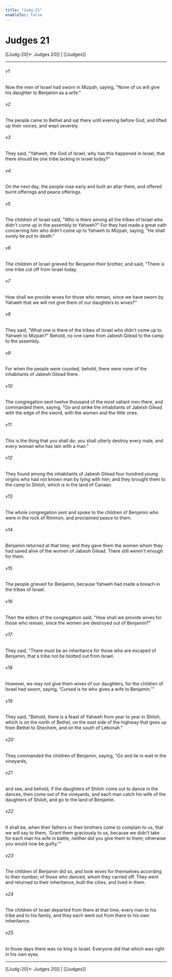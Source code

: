```yaml
---
title: "Judg-21"
enableToc: false
---
```

# Judges 21

[[Judg-20|← Judges 20]] | [[Judges]]
***



###### v1 
Now the men of Israel had sworn in Mizpah, saying, "None of us will give his daughter to Benjamin as a wife." 

###### v2 
The people came to Bethel and sat there until evening before God, and lifted up their voices, and wept severely. 

###### v3 
They said, "Yahweh, the God of Israel, why has this happened in Israel, that there should be one tribe lacking in Israel today?" 

###### v4 
On the next day, the people rose early and built an altar there, and offered burnt offerings and peace offerings. 

###### v5 
The children of Israel said, "Who is there among all the tribes of Israel who didn't come up in the assembly to Yahweh?" For they had made a great oath concerning him who didn't come up to Yahweh to Mizpah, saying, "He shall surely be put to death." 

###### v6 
The children of Israel grieved for Benjamin their brother, and said, "There is one tribe cut off from Israel today. 

###### v7 
How shall we provide wives for those who remain, since we have sworn by Yahweh that we will not give them of our daughters to wives?" 

###### v8 
They said, "What one is there of the tribes of Israel who didn't come up to Yahweh to Mizpah?" Behold, no one came from Jabesh Gilead to the camp to the assembly. 

###### v9 
For when the people were counted, behold, there were none of the inhabitants of Jabesh Gilead there. 

###### v10 
The congregation sent twelve thousand of the most valiant men there, and commanded them, saying, "Go and strike the inhabitants of Jabesh Gilead with the edge of the sword, with the women and the little ones. 

###### v11 
This is the thing that you shall do: you shall utterly destroy every male, and every woman who has lain with a man." 

###### v12 
They found among the inhabitants of Jabesh Gilead four hundred young virgins who had not known man by lying with him; and they brought them to the camp to Shiloh, which is in the land of Canaan. 

###### v13 
The whole congregation sent and spoke to the children of Benjamin who were in the rock of Rimmon, and proclaimed peace to them. 

###### v14 
Benjamin returned at that time; and they gave them the women whom they had saved alive of the women of Jabesh Gilead. There still weren't enough for them. 

###### v15 
The people grieved for Benjamin, because Yahweh had made a breach in the tribes of Israel. 

###### v16 
Then the elders of the congregation said, "How shall we provide wives for those who remain, since the women are destroyed out of Benjamin?" 

###### v17 
They said, "There must be an inheritance for those who are escaped of Benjamin, that a tribe not be blotted out from Israel. 

###### v18 
However, we may not give them wives of our daughters, for the children of Israel had sworn, saying, 'Cursed is he who gives a wife to Benjamin.'" 

###### v19 
They said, "Behold, there is a feast of Yahweh from year to year in Shiloh, which is on the north of Bethel, on the east side of the highway that goes up from Bethel to Shechem, and on the south of Lebonah." 

###### v20 
They commanded the children of Benjamin, saying, "Go and lie in wait in the vineyards, 

###### v21 
and see, and behold, if the daughters of Shiloh come out to dance in the dances, then come out of the vineyards, and each man catch his wife of the daughters of Shiloh, and go to the land of Benjamin. 

###### v22 
It shall be, when their fathers or their brothers come to complain to us, that we will say to them, 'Grant them graciously to us, because we didn't take for each man his wife in battle, neither did you give them to them; otherwise you would now be guilty.'" 

###### v23 
The children of Benjamin did so, and took wives for themselves according to their number, of those who danced, whom they carried off. They went and returned to their inheritance, built the cities, and lived in them. 

###### v24 
The children of Israel departed from there at that time, every man to his tribe and to his family, and they each went out from there to his own inheritance. 

###### v25 
In those days there was no king in Israel. Everyone did that which was right in his own eyes.

***
[[Judg-20|← Judges 20]] | [[Judges]]

